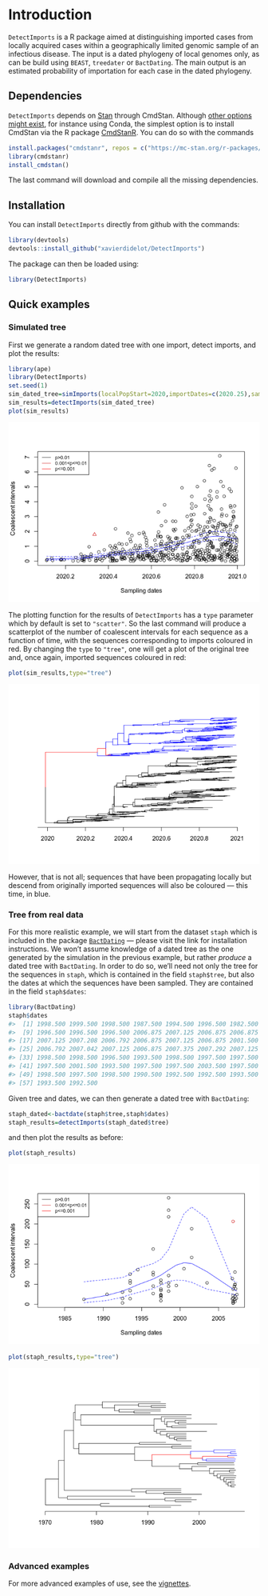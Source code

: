 
<!-- README.md is generated from README.Rmd. Please edit that file -->

# Introduction

`DetectImports` is a R package aimed at distinguishing imported cases
from locally acquired cases within a geographically limited genomic
sample of an infectious disease. The input is a dated phylogeny of local
genomes only, as can be build using `BEAST`, `treedater` or
`BactDating`. The main output is an estimated probability of importation
for each case in the dated phylogeny.

## Dependencies

`DetectImports` depends on [Stan](https://mc-stan.org/) through CmdStan.
Although [other options might
exist](https://mc-stan.org/docs/cmdstan-guide/cmdstan-installation.html),
for instance using Conda, the simplest option is to install CmdStan via
the R package [CmdStanR](https://mc-stan.org/cmdstanr/). You can do so
with the commands

``` r
install.packages("cmdstanr", repos = c("https://mc-stan.org/r-packages/", getOption("repos")))
library(cmdstanr)
install_cmdstan()
```

The last command will download and compile all the missing dependencies.

## Installation

You can install `DetectImports` directly from github with the commands:

``` r
library(devtools)
devtools::install_github("xavierdidelot/DetectImports")
```

The package can then be loaded using:

``` r
library(DetectImports)
```

## Quick examples

### Simulated tree

First we generate a random dated tree with one import, detect imports,
and plot the results:

``` r
library(ape)
library(DetectImports)
set.seed(1)
sim_dated_tree=simImports(localPopStart=2020,importDates=c(2020.25),samplingStartDate=2020,samplingEndDate=2021,samplingNumber=500,globalNeg=0.01)
sim_results=detectImports(sim_dated_tree)
plot(sim_results)
```

![](man/figures/unnamed-chunk-4-1.png)<!-- -->

The plotting function for the results of `DetectImports` has a `type`
parameter which by default is set to `"scatter"`. So the last command
will produce a scatterplot of the number of coalescent intervals for
each sequence as a function of time, with the sequences corresponding to
imports coloured in red. By changing the `type` to `"tree"`, one will
get a plot of the original tree and, once again, imported sequences
coloured in red:

``` r
plot(sim_results,type="tree")
```

![](man/figures/unnamed-chunk-5-1.png)<!-- -->

However, that is not all; sequences that have been propagating locally
but descend from originally imported sequences will also be coloured —
this time, in blue.

### Tree from real data

For this more realistic example, we will start from the dataset `staph`
which is included in the package
[`BactDating`](https://github.com/xavierdidelot/BactDating) — please
visit the link for installation instructions. We won’t assume knowledge
of a dated tree as the one generated by the simulation in the previous
example, but rather *produce* a dated tree with `BactDating`. In order
to do so, we’ll need not only the tree for the sequences in `staph`,
which is contained in the field `staph$tree`, but also the dates at
which the sequences have been sampled. They are contained in the field
`staph$dates`:

``` r
library(BactDating)
staph$dates
#>  [1] 1998.500 1999.500 1998.500 1987.500 1994.500 1996.500 1982.500 2000.500
#>  [9] 1996.500 1996.500 1996.500 2006.875 2007.125 2006.875 2006.875 2006.875
#> [17] 2007.125 2007.208 2006.792 2006.875 2007.125 2006.875 2001.500 2006.875
#> [25] 2006.792 2007.042 2007.125 2006.875 2007.375 2007.292 2007.125 2007.125
#> [33] 1998.500 1998.500 1996.500 1993.500 1998.500 1997.500 1997.500 1997.500
#> [41] 1997.500 2001.500 1993.500 1997.500 1997.500 2003.500 1997.500 1997.500
#> [49] 1998.500 1997.500 1998.500 1990.500 1992.500 1992.500 1993.500 1993.500
#> [57] 1993.500 1992.500
```

Given tree and dates, we can then generate a dated tree with
`BactDating`:

``` r
staph_dated<-bactdate(staph$tree,staph$dates)
staph_results=detectImports(staph_dated$tree)
```

and then plot the results as before:

``` r
plot(staph_results)
```

![](man/figures/unnamed-chunk-8-1.png)<!-- -->

``` r
plot(staph_results,type="tree")
```

![](man/figures/unnamed-chunk-8-2.png)<!-- -->

### Advanced examples

For more advanced examples of use, see the
[vignettes](https://github.com/xavierdidelot/DetectImports/vignettes).
